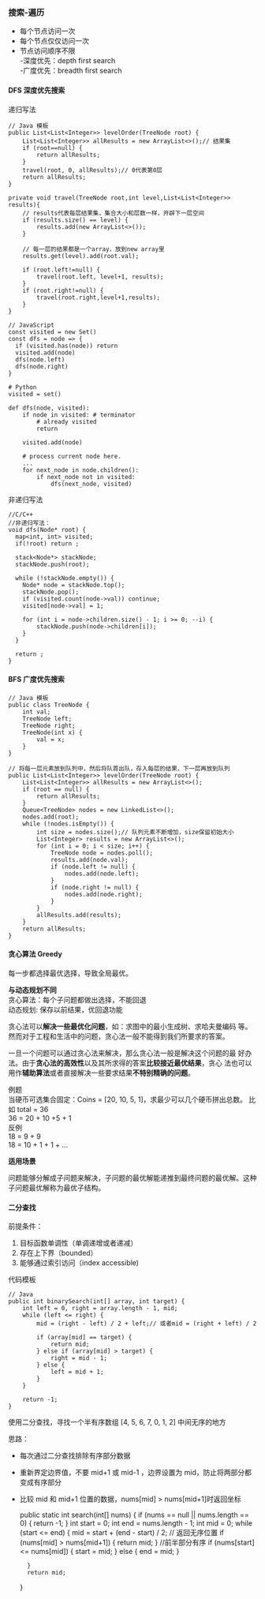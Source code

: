 ### 搜索-遍历

- 每个节点访问一次
- 每个节点仅仅访问一次  
- 节点访问顺序不限  
 -深度优先：depth first search  
 -广度优先：breadth first search  

#### DFS 深度优先搜索

递归写法

    // Java 模板
    public List<List<Integer>> levelOrder(TreeNode root) {
        List<List<Integer>> allResults = new ArrayList<>();// 结果集
        if (root==null) {
            return allResults;
        }
        travel(root, 0, allResults);// 0代表第0层
        return allResults;
    }

    private void travel(TreeNode root,int level,List<List<Integer>> results){
        // results代表每层结果集，集合大小和层数一样，开辟下一层空间
        if (results.size() == level) {
            results.add(new ArrayList<>());
        }
        
        // 每一层的结果都是一个array，放到new array里
        results.get(level).add(root.val);
        
        if (root.left!=null) {
            travel(root.left, level+1, results);
        }
        if (root.right!=null) {
            travel(root.right,level+1,results);
        }
    }

    // JavaScript
    const visited = new Set()
    const dfs = node => {
      if (visited.has(node)) return
      visited.add(node)
      dfs(node.left)
      dfs(node.right)
    }

    # Python
    visited = set()

    def dfs(node, visited):
        if node in visited: # terminator
        	# already visited 
        	return 

    	visited.add(node) 

    	# process current node here. 
    	...
    	for next_node in node.children(): 
    		if next_node not in visited: 
    			dfs(next_node, visited)
    
非递归写法

    //C/C++
    //非递归写法：
    void dfs(Node* root) {
      map<int, int> visited;
      if(!root) return ;

      stack<Node*> stackNode;
      stackNode.push(root);

      while (!stackNode.empty()) {
        Node* node = stackNode.top();
        stackNode.pop();
        if (visited.count(node->val)) continue;
        visited[node->val] = 1;

        for (int i = node->children.size() - 1; i >= 0; --i) {
            stackNode.push(node->children[i]);
        }
      }

      return ;
    }

#### BFS 广度优先搜索

    // Java 模板
    public class TreeNode {
        int val;
        TreeNode left;
        TreeNode right;
        TreeNode(int x) {
            val = x;
        }
    }

    // 将每一层元素放到队列中，然后将队首出队，存入每层的结果，下一层再放到队列
    public List<List<Integer>> levelOrder(TreeNode root) {
        List<List<Integer>> allResults = new ArrayList<>();
        if (root == null) {
            return allResults;
        }
        Queue<TreeNode> nodes = new LinkedList<>();
        nodes.add(root);
        while (!nodes.isEmpty()) {
            int size = nodes.size();// 队列元素不断增加，size保留初始大小
            List<Integer> results = new ArrayList<>();
            for (int i = 0; i < size; i++) {
                TreeNode node = nodes.poll();
                results.add(node.val);
                if (node.left != null) {
                    nodes.add(node.left);
                }
                if (node.right != null) {
                    nodes.add(node.right);
                }
            }
            allResults.add(results);
        }
        return allResults;
    }

#### 贪心算法 Greedy

每一步都选择最优选择，导致全局最优。

**与动态规划不同**  
贪心算法：每个子问题都做出选择，不能回退  
动态规划: 保存以前结果，优回退功能

贪心法可以**解决一些最优化问题**，如：求图中的最小生成树、求哈夫曼编码
等。然而对于工程和生活中的问题，贪心法一般不能得到我们所要求的答案。

一旦一个问题可以通过贪心法来解决，那么贪心法一般是解决这个问题的最
好办法。由于**贪心法的高效性**以及其所求得的答案**比较接近最优结果**，贪心
法也可以用作**辅助算法**或者直接解决一些要求结果**不特别精确的问题**。

例题  
当硬币可选集合固定：Coins = [20, 10, 5, 1]，求最少可以几个硬币拼出总数。 比如 total = 36  
36 = 20 + 10 +5 + 1  
反例  
18 = 9 + 9  
18 = 10 + 1 + 1 +  ...

**适用场景**

问题能够分解成子问题来解决，子问题的最优解能递推到最终问题的最优解。这种子问题最优解称为最优子结构。

#### 二分查找

前提条件：
1. 目标函数单调性（单调递增或者递减）
2. 存在上下界（bounded）
3. 能够通过索引访问（index accessible)

代码模板

    // Java
    public int binarySearch(int[] array, int target) {
        int left = 0, right = array.length - 1, mid;
        while (left <= right) {
            mid = (right - left) / 2 + left;// 或者mid = (right + left) / 2
            
            if (array[mid] == target) {
                return mid;
            } else if (array[mid] > target) {
                right = mid - 1;
            } else {
                left = mid + 1;
            }
        }
        
        return -1;
    }
    
使用二分查找，寻找一个半有序数组 [4, 5, 6, 7, 0, 1, 2] 中间无序的地方

思路：
- 每次通过二分查找排除有序部分数据
- 重新界定边界值，不要 mid+1 或 mid-1 ，边界设置为 mid，防止将两部分都变成有序部分
- 比较 mid 和 mid+1 位置的数据，nums[mid] > nums[mid+1]时返回坐标



    public static int search(int[] nums) {
        if (nums == null || nums.length == 0) {
            return -1;
        }
        int start = 0;
        int end = nums.length - 1;
        int mid = 0;
        while (start <= end) {
            mid = start + (end - start) / 2;
            // 返回无序位置
            if (nums[mid] > nums[mid+1]) {
                return mid;
            }
            //前半部分有序
            if (nums[start] <= nums[mid]) {
                start = mid;
            } else {
                end = mid;
            }

        }
        return mid;
    }
